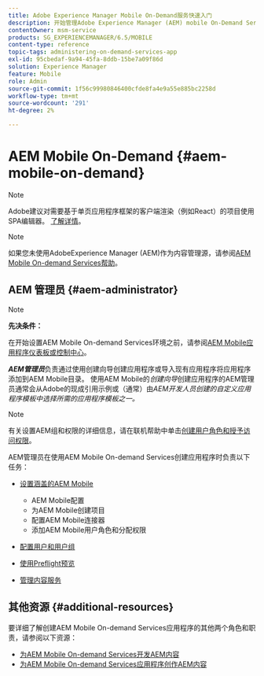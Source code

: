```yaml
---
title: Adobe Experience Manager Mobile On-Demand服务快速入门
description: 开始管理Adobe Experience Manager (AEM) mobile On-Demand Services应用程序。 它概述了AEM管理员对On-Demand Services的角色和职责。
contentOwner: msm-service
products: SG_EXPERIENCEMANAGER/6.5/MOBILE
content-type: reference
topic-tags: administering-on-demand-services-app
exl-id: 95cbedaf-9a94-45fa-8ddb-15be7a09f86d
solution: Experience Manager
feature: Mobile
role: Admin
source-git-commit: 1f56c99980846400cfde8fa4e9a55e885bc2258d
workflow-type: tm+mt
source-wordcount: '291'
ht-degree: 2%

---
```


# AEM Mobile On-Demand {#aem-mobile-on-demand}

>[!NOTE]
>
>Adobe建议对需要基于单页应用程序框架的客户端渲染（例如React）的项目使用SPA编辑器。 [了解详情](/help/sites-developing/spa-overview.md)。

>[!NOTE]
>
>如果您未使用AdobeExperience Manager (AEM)作为内容管理源，请参阅[AEM Mobile On-demand Services帮助](https://helpx.adobe.com/digital-publishing-solution/topics.html)。

## AEM 管理员 {#aem-administrator}

>[!NOTE]
>
>**先决条件：**
>
>在开始设置AEM Mobile On-demand Services环境之前，请参阅[AEM Mobile应用程序仪表板或控制中心](/help/mobile/mobile-apps-ondemand-application-dashboard.md)。

***AEM管理员***&#x200B;负责通过使用创建向导创建应用程序或导入现有应用程序将应用程序添加到AEM Mobile目录。 使用AEM Mobile的&#x200B;*创建向导*&#x200B;创建应用程序的AEM管理员通常会从Adobe的现成引用示例或（通常）由&#x200B;*AEM开发人员创建的自定义应用程序模板中选择所需的应用程序模板之一。*

>[!NOTE]
>
>有关设置AEM组和权限的详细信息，请在联机帮助中单击[创建用户角色和授予访问权限](https://helpx.adobe.com/digital-publishing-solution/help/account-admin-dps.html)。

AEM管理员在使用AEM Mobile On-demand Services创建应用程序时负责以下任务：

* [设置涵盖的AEM Mobile](/help/mobile/aem-mobile-setup.md)

   * AEM Mobile配置
   * 为AEM Mobile创建项目
   * 配置AEM Mobile连接器
   * 添加AEM Mobile用户角色和分配权限

* [配置用户和用户组](/help/mobile/aem-mobile-configure-users.md)
* [使用Preflight预览](/help/mobile/aem-mobile-manage-ondemand-services.md)
* [管理内容服务](/help/mobile/developing-content-services.md)

## 其他资源 {#additional-resources}

要详细了解创建AEM Mobile On-demand Services应用程序的其他两个角色和职责，请参阅以下资源：

* [为AEM Mobile On-demand Services开发AEM内容](/help/mobile/aem-mobile-on-demand.md)
* [为AEM Mobile On-demand Services应用程序创作AEM内容](/help/mobile/mobile-apps-ondemand.md)
